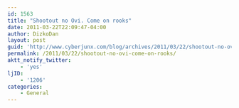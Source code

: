 ```yaml
---
id: 1563
title: "Shootout no Ovi. Come on rooks"
date: 2011-03-22T22:09:47-04:00
author: DizkoDan
layout: post
guid: 'http://www.cyberjunx.com/blog/archives/2011/03/22/shootout-no-ovi-come-on-rooks/'
permalink: /2011/03/22/shootout-no-ovi-come-on-rooks/
aktt_notify_twitter:
    - 'yes'
ljID:
    - '1206'
categories:
    - General
---
```


<div class="posterous_autopost"></div>